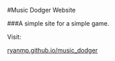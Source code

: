 #Music Dodger Website

###A simple site for a simple game.

Visit:

[ryanmp.github.io/music_dodger](http://ryanmp.github.io/music_dodger/index.html)

